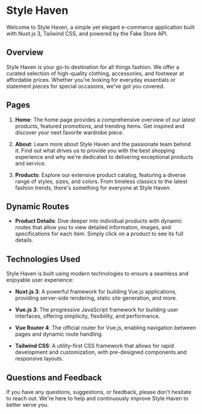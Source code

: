 # Style Haven

Welcome to Style Haven, a simple yet elegant e-commerce application built with Nuxt.js 3, Tailwind CSS, and powered by the Fake Store API.

## Overview

Style Haven is your go-to destination for all things fashion. We offer a curated selection of high-quality clothing, accessories, and footwear at affordable prices. Whether you're looking for everyday essentials or statement pieces for special occasions, we've got you covered.

## Pages

1. **Home**: The home page provides a comprehensive overview of our latest products, featured promotions, and trending items. Get inspired and discover your next favorite wardrobe piece.
   
2. **About**: Learn more about Style Haven and the passionate team behind it. Find out what drives us to provide you with the best shopping experience and why we're dedicated to delivering exceptional products and service.

3. **Products**: Explore our extensive product catalog, featuring a diverse range of styles, sizes, and colors. From timeless classics to the latest fashion trends, there's something for everyone at Style Haven.

## Dynamic Routes

- **Product Details**: Dive deeper into individual products with dynamic routes that allow you to view detailed information, images, and specifications for each item. Simply click on a product to see its full details.

## Technologies Used

Style Haven is built using modern technologies to ensure a seamless and enjoyable user experience:

- **Nuxt.js 3**: A powerful framework for building Vue.js applications, providing server-side rendering, static site generation, and more.
  
- **Vue.js 3**: The progressive JavaScript framework for building user interfaces, offering simplicity, flexibility, and performance.
  
- **Vue Router 4**: The official router for Vue.js, enabling navigation between pages and dynamic route handling.
  
- **Tailwind CSS**: A utility-first CSS framework that allows for rapid development and customization, with pre-designed components and responsive layouts.

## Questions and Feedback

If you have any questions, suggestions, or feedback, please don't hesitate to reach out. We're here to help and continuously improve Style Haven to better serve you.
